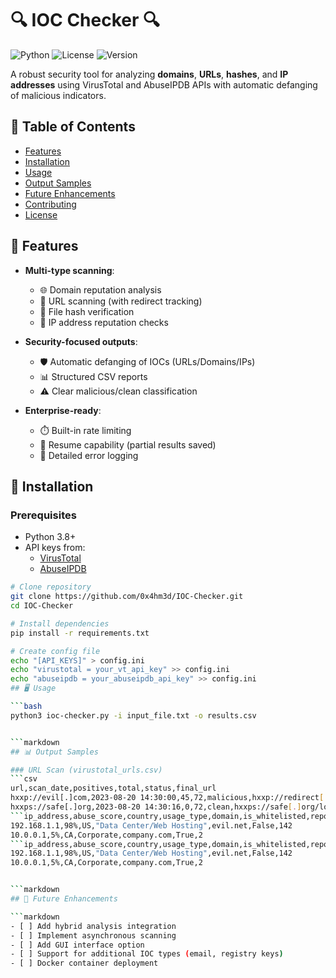 # 🔍 IOC Checker 🔍

![Python](https://img.shields.io/badge/python-3.8+-blue?logo=python&logoColor=white)
![License](https://img.shields.io/badge/license-MIT-green)
![Version](https://img.shields.io/badge/version-4.2-orange)

A robust security tool for analyzing **domains**, **URLs**, **hashes**, and **IP addresses** using VirusTotal and AbuseIPDB APIs with automatic defanging of malicious indicators.

## 📜 Table of Contents
- [Features](#-features)
- [Installation](#-installation)
- [Usage](#-usage)
- [Output Samples](#-output-samples)
- [Future Enhancements](#-future-enhancements)
- [Contributing](#-contributing)
- [License](#-license)

## 🌟 Features

- **Multi-type scanning**:
  - 🌐 Domain reputation analysis
  - 🔗 URL scanning (with redirect tracking)
  - 🔐 File hash verification
  - 📡 IP address reputation checks

- **Security-focused outputs**:
  - 🛡️ Automatic defanging of IOCs (URLs/Domains/IPs)
  - 📊 Structured CSV reports
  - ⚠️ Clear malicious/clean classification

- **Enterprise-ready**:
  - ⏱️ Built-in rate limiting
  - 🔄 Resume capability (partial results saved)
  - 📝 Detailed error logging

## 🚀 Installation

### Prerequisites
- Python 3.8+
- API keys from:
  - [VirusTotal](https://www.virustotal.com/)
  - [AbuseIPDB](https://www.abuseipdb.com/)

```bash
# Clone repository
git clone https://github.com/0x4hm3d/IOC-Checker.git
cd IOC-Checker

# Install dependencies
pip install -r requirements.txt

# Create config file
echo "[API_KEYS]" > config.ini
echo "virustotal = your_vt_api_key" >> config.ini
echo "abuseipdb = your_abuseipdb_api_key" >> config.ini
## 🖥️ Usage

```bash
python3 ioc-checker.py -i input_file.txt -o results.csv


```markdown
## 📊 Output Samples

### URL Scan (virustotal_urls.csv)
```csv
url,scan_date,positives,total,status,final_url
hxxp://evil[.]com,2023-08-20 14:30:00,45,72,malicious,hxxp://redirect[.]evil[.]com
hxxps://safe[.]org,2023-08-20 14:30:16,0,72,clean,hxxps://safe[.]org/login
```ip_address,abuse_score,country,usage_type,domain,is_whitelisted,reported_times
192.168.1.1,98%,US,"Data Center/Web Hosting",evil.net,False,142
10.0.0.1,5%,CA,Corporate,company.com,True,2
```ip_address,abuse_score,country,usage_type,domain,is_whitelisted,reported_times
192.168.1.1,98%,US,"Data Center/Web Hosting",evil.net,False,142
10.0.0.1,5%,CA,Corporate,company.com,True,2


```markdown
## 🚧 Future Enhancements

```markdown
- [ ] Add hybrid analysis integration
- [ ] Implement asynchronous scanning
- [ ] Add GUI interface option
- [ ] Support for additional IOC types (email, registry keys)
- [ ] Docker container deployment
